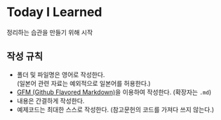 # Today I Learned
정리하는 습관을 만들기 위해 시작

## 작성 규칙
- 폴더 및 파일명은 영어로 작성한다.  
  (일본어 관련 자료는 예외적으로 일본어를 허용한다.)
- [GFM (Github Flavored Markdown)](https://help.github.com/articles/github-flavored-markdown/)을 이용하여 작성한다. (확장자는 `.md`)
- 내용은 간결하게 작성한다.
- 예제코드는 최대한 스스로 작성한다. (참고문헌의 코드를 가져다 쓰지 않는다.)